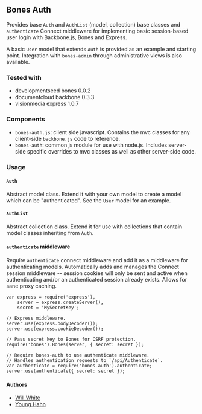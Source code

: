 Bones Auth
----------
Provides base `Auth` and `AuthList` (model, collection) base
classes and `authenticate` Connect middleware for implementing basic
session-based user login with Backbone.js, Bones and Express.

A basic `User` model that extends `Auth` is provided as an example and
starting point. Integration with `bones-admin` through administrative views
is also available.

### Tested with

- developmentseed bones 0.0.2
- documentcloud backbone 0.3.3
- visionmedia express 1.0.7

### Components

- `bones-auth.js`: client side javascript. Contains the mvc classes for any
  client-side `backbone.js` code to reference.
- `bones-auth`: common js module for use with node.js. Includes server-side
  specific overrides to mvc classes as well as other server-side code.

### Usage

#### `Auth`

Abstract model class. Extend it with your own model to create a model which can
be "authenticated". See the `User` model for an example.

#### `AuthList`

Abstract collection class. Extend it for use with collections that contain
model classes inheriting from `Auth`.

#### `authenticate` middleware

Require `authenticate` connect middleware and add it as a middleware for
authenticating models. Automatically adds and manages the Connect session
middleware -- session cookies will only be sent and active when authenticating
and/or an authenticated session already exists. Allows for sane proxy caching.

    var express = require('express'),
        server = express.createServer(),
        secret = 'MySecretKey';

    // Express middleware.
    server.use(express.bodyDecoder());
    server.use(express.cookieDecoder());

    // Pass secret key to Bones for CSRF protection.
    require('bones').Bones(server, { secret: secret });

    // Require bones-auth to use authenticate middleware.
    // Handles authentication requests to `/api/Authenticate`.
    var authenticate = require('bones-auth').authenticate;
    server.use(authenticate({ secret: secret });

#### Authors

- [Will White](http://github.com/willwhite)
- [Young Hahn](http://github.com/yhahn)

